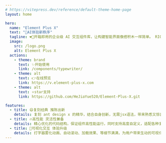 ```yaml
---
# https://vitepress.dev/reference/default-theme-home-page
layout: home

hero:
  name: "Element Plus X"
  text: "🚀AI体验新秩序"
  tagline: ❤️‍🔥开箱即用的企业级 AI 交互组件库，让构建智能界面像搭积木一样简单。 RICH 设计范式，打造卓越 AI 界面解决方案，引领智能新体验。❤️‍🔥
  image:
    src: /logo.png
    alt: Element Plus X
  actions:
    - theme: brand
      text: ✨开始使用
      link: /components/typewriter/
    - theme: alt
      text: 👉在线预览
      link: https://v.element-plus-x.com
    - theme: alt
      text: ⭐star支持
      link: https://github.com/HeJiaYue520/Element-Plus-X.git

features:
  - title: 😄复刻经典 推陈出新
    details: 复刻 ant design x 的精华，结合自身创新，无需jsx语法，带来熟悉又惊喜的组件使用感受，助力项目出彩。
  - title: 🔥高性能 灵活性兼备
    details: 精心优化的代码结构，保证组件高性能运行，同时支持高度自定义，适配各种复杂业务逻辑。
  - title: 💖可视化交互 体验升级
    details: 打字器雾化动画、自动滚动、加载效果、等细节满满，为用户带来生动的可视化体验，增强应用交互性和吸引力。
---
```

